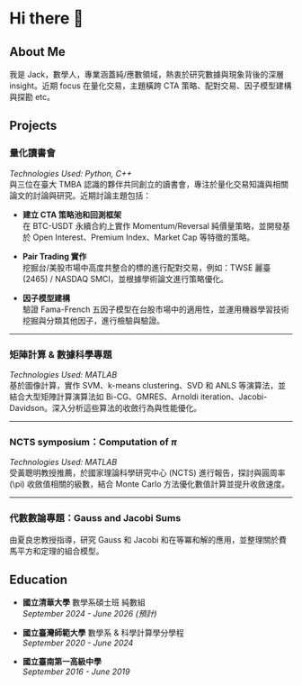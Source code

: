 # Hi there 👋

## About Me
我是 Jack，數學人，專業涵蓋純/應數領域，熱衷於研究數據與現象背後的深層 insight。近期 focus 在量化交易，主題橫跨 CTA 策略、配對交易、因子模型建構與探勘 etc。

## Projects

### 量化讀書會  
*Technologies Used: Python, C++*  
與三位在臺大 TMBA 認識的夥伴共同創立的讀書會，專注於量化交易知識與相關論文的討論與研究。近期討論主題包括：

- **建立 CTA 策略池和回測框架**  
  在 BTC-USDT 永續合約上實作 Momentum/Reversal 純價量策略，並開發基於 Open Interest、Premium Index、Market Cap 等特徵的策略。

- **Pair Trading 實作**  
  挖掘台/美股市場中高度共整合的標的進行配對交易，例如：TWSE 麗臺 (2465) / NASDAQ SMCI，並根據學術論文進行策略優化。

- **因子模型建構**  
  驗證 Fama-French 五因子模型在台股市場中的適用性，並運用機器學習技術挖掘與分類其他因子，進行檢驗與驗證。

---

### 矩陣計算 & 數據科學專題  
*Technologies Used: MATLAB*  
基於圖像計算，實作 SVM、k-means clustering、SVD 和 ANLS 等演算法，並結合大型矩陣計算演算法如 Bi-CG、GMRES、Arnoldi iteration、Jacobi-Davidson。深入分析這些算法的收斂行為與性能優化。

---

### NCTS symposium：Computation of $\pi$  
*Technologies Used: MATLAB*  
受黃聰明教授推薦，於國家理論科學研究中心 (NCTS) 進行報告，探討與圓周率 \(\pi\) 收斂值相關的級數，結合 Monte Carlo 方法優化數值計算並提升收斂速度。

---

### 代數數論專題：Gauss and Jacobi Sums  
由夏良忠教授指導，研究 Gauss 和 Jacobi 和在等冪和解的應用，並整理關於費馬平方和定理的組合模型。

## Education
- **國立清華大學** 數學系碩士班 純數組  
  *September 2024 - June 2026 (預計)*

- **國立臺灣師範大學** 數學系 & 科學計算學分學程  
  *September 2020 - June 2024*

- **國立臺南第一高級中學**  
  *September 2016 - June 2019*

